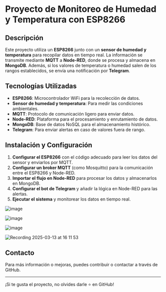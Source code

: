 # Proyecto de Monitoreo de Humedad y Temperatura con ESP8266

## Descripción
Este proyecto utiliza un **ESP8266** junto con un **sensor de humedad y temperatura** para recopilar datos en tiempo real. La información se transmite mediante **MQTT** a **Node-RED**, donde se procesa y almacena en **MongoDB**. Además, si los valores de temperatura o humedad salen de los rangos establecidos, se envía una notificación por **Telegram**.

## Tecnologías Utilizadas
- **ESP8266**: Microcontrolador WiFi para la recolección de datos.
- **Sensor de humedad y temperatura**: Para medir las condiciones ambientales.
- **MQTT**: Protocolo de comunicación ligero para enviar datos.
- **Node-RED**: Plataforma para el procesamiento y enrutamiento de datos.
- **MongoDB**: Base de datos NoSQL para el almacenamiento histórico.
- **Telegram**: Para enviar alertas en caso de valores fuera de rango.

## Instalación y Configuración
1. **Configurar el ESP8266** con el código adecuado para leer los datos del sensor y enviarlos por MQTT.
2. **Configurar un broker MQTT** (como Mosquitto) para la comunicación entre el ESP8266 y Node-RED.
3. **Importar el flujo en Node-RED** para procesar los datos y almacenarlos en MongoDB.
4. **Configurar el bot de Telegram** y añadir la lógica en Node-RED para las alertas.
5. **Ejecutar el sistema** y monitorear los datos en tiempo real.




![image](https://github.com/user-attachments/assets/0dfdc5bf-1358-4e80-8f51-62d52e3a7908)


![image](https://github.com/user-attachments/assets/fbf2cee7-082c-420b-9c4f-647a3865def8)


![image](https://github.com/user-attachments/assets/bb79e92f-d495-4ffe-8eb3-8e929e91f368)


![Recording 2025-03-13 at 16 11 53](https://github.com/user-attachments/assets/f95ff31e-3feb-43fa-9424-0787b1754a36)

## Contacto
Para más información o mejoras, puedes contribuir o contactar a través de GitHub.

---
¡Si te gusta el proyecto, no olvides darle ⭐ en GitHub!


